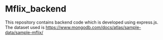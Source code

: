 # Mflix_backend
This repository contains backend code which is developed using express.js. The dataset used is https://www.mongodb.com/docs/atlas/sample-data/sample-mflix/ 
